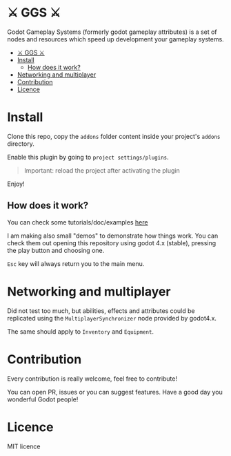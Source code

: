 ⚔️ GGS ⚔️
=======

Godot Gameplay Systems (formerly godot gameplay attributes) is a set of nodes and resources which speed up development your gameplay systems.

- [⚔️ GGS ⚔️](#️-ggs-️)
- [Install](#install)
  - [How does it work?](#how-does-it-work)
- [Networking and multiplayer](#networking-attributes-effects-and-abilities)
- [Contribution](#contribution)
- [Licence](#licence)

# Install

Clone this repo, copy the `addons` folder content inside your project's `addons` directory.

Enable this plugin by going to `project settings/plugins`.

> Important: reload the project after activating the plugin

Enjoy! 

## How does it work?

You can check some tutorials/doc/examples [here](./docs/readme.md)

I am making also small "demos" to demonstrate how things work. You can check them out opening this repository using godot 4.x (stable), pressing the play button and choosing one.

`Esc` key will always return you to the main menu.

# Networking and multiplayer

Did not test too much, but abilities, effects and attributes could be replicated using the `MultiplayerSynchronizer` node provided by godot4.x.

The same should apply to `Inventory` and `Equipment`.

# Contribution

Every contribution is really welcome, feel free to contribute!

You can open PR, issues or you can suggest features. Have a good day you wonderful Godot people!

# Licence

MIT licence
